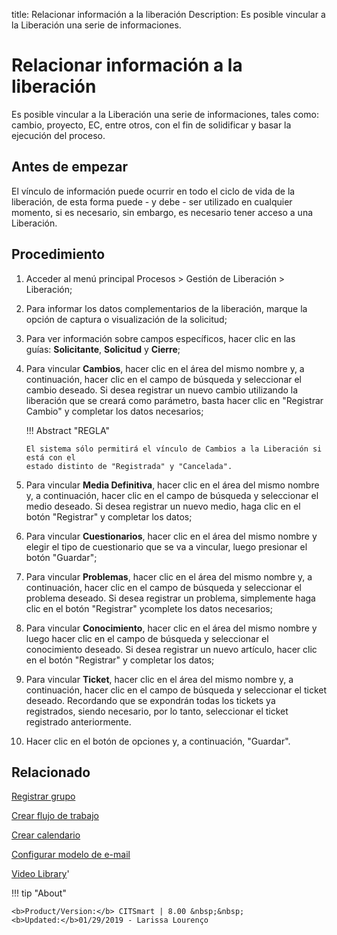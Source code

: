 title:  Relacionar información a la liberación 
Description: Es posible vincular a la Liberación una serie de informaciones.
# Relacionar información a la liberación
Es posible vincular a la Liberación una serie de informaciones, tales como: cambio, proyecto, EC, entre otros, con el fin de solidificar y basar la ejecución del proceso.

Antes de empezar
----------------

El vínculo de información puede ocurrir en todo el ciclo de vida de la
liberación, de esta forma puede - y debe - ser utilizado en cualquier momento,
si es necesario, sin embargo, es necesario tener acceso a una Liberación.

Procedimiento
-------------

1.  Acceder al menú principal Procesos \> Gestión de Liberación \> Liberación;

2.  Para informar los datos complementarios de la liberación, 
    marque la opción de captura o visualización de la solicitud;

3.  Para ver información sobre campos específicos, hacer clic en las
    guías: **Solicitante**, **Solicitud** y **Cierre**;

4.  Para vincular **Cambios**, hacer clic en el área del mismo nombre y, a
    continuación, hacer clic en el campo de búsqueda y seleccionar el cambio
    deseado. Si desea registrar un nuevo cambio utilizando la liberación que se
    creará como parámetro, basta hacer clic en "Registrar Cambio" y completar
    los datos necesarios;
    
    !!! Abstract "REGLA"

        El sistema sólo permitirá el vínculo de Cambios a la Liberación si está con el 
        estado distinto de "Registrada" y "Cancelada".


5.  Para vincular **Media Definitiva**, hacer clic en el área del mismo nombre
    y, a continuación, hacer clic en el campo de búsqueda y seleccionar el medio
    deseado. Si desea registrar un nuevo medio, haga clic en el botón
    "Registrar" y completar los datos;

6.  Para vincular **Cuestionarios**, hacer clic en el área del mismo nombre y
    elegir el tipo de cuestionario que se va a vincular, luego presionar el
    botón "Guardar";

7.  Para vincular **Problemas**, hacer clic en el área del mismo nombre y, a
    continuación, hacer clic en el campo de búsqueda y seleccionar el problema
    deseado. Si desea registrar un problema, simplemente haga clic en el botón
    "Registrar" ycomplete los datos necesarios;

8.  Para vincular **Conocimiento**, hacer clic en el área del mismo nombre y
    luego hacer clic en el campo de búsqueda y seleccionar el conocimiento
    deseado. Si desea registrar un nuevo artículo, hacer clic en el botón
    "Registrar" y completar los datos;

9.  Para vincular **Ticket**, hacer clic en el área del mismo
    nombre y, a continuación, hacer clic en el campo de búsqueda y seleccionar
    el ticket deseado. Recordando que se expondrán todas los tickets ya
    registrados, siendo necesario, por lo tanto, seleccionar el ticket 
    registrado anteriormente.

10. Hacer clic en el botón de opciones y, a continuación, "Guardar".


Relacionado
---------------

[Registrar grupo](/es-es/citsmart-platform-8/initial-settings/access-settings/user/register-groups.html)

[Crear flujo de trabajo](/es-es/citsmart-platform-8/workflow/use/create-flow.html)

[Crear calendario](/es-es/citsmart-platform-8/platform-administration/time/create-calendar.html)

[Configurar modelo de e-mail](/es-es/citsmart-platform-8/platform-administration/email-settings/email-templates-configure-email-template.html)


<i class='fa fa-youtube-play  fa-2x' style='color:#97ce17;vertical-align: middle;'> </i> [Video Library](https://www.youtube.com/playlist?list=PLB5qK2uzf2RPdiRF4nIuCkAvXedNFV-af)'

!!! tip "About"

    <b>Product/Version:</b> CITSmart | 8.00 &nbsp;&nbsp;
    <b>Updated:</b>01/29/2019 - Larissa Lourenço
